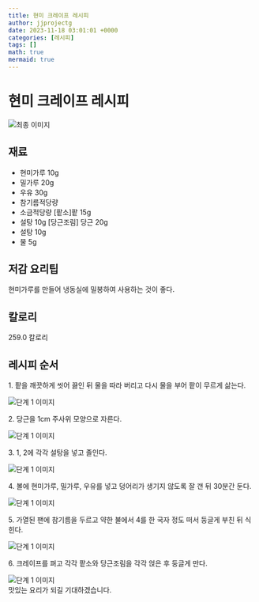 ```yaml
---
title: 현미 크레이프 레시피
author: jjprojectg
date: 2023-11-18 03:01:01 +0000
categories: [레시피]
tags: []
math: true
mermaid: true
---
```

<meta name="og:type" content="website"/>
<meta charset="UTF-8"/>
<div class="header">
  <h1>현미 크레이프 레시피</h1>
</div>

<div class="container my-4">
  <div class="row">
    <div class="col-12 col-md-6">
      <div class="recipe-image">
        <img src="http://www.foodsafetykorea.go.kr/uploadimg/20141117/20141117053741_1416213461876.jpg" class="step-image" alt="최종 이미지"/>
      </div>
    </div>
    <div class="col-12 col-md-6">
      <div class="ingredients">
        <h2>재료</h2>
        <ul class="card">
          <li> 현미가루 10g </li>
          <li>  밀가루 20g </li>
          <li>  우유 30g </li>
          <li>  참기름적당량 </li>
          <li>  소금적당량 [팥소]팥 15g </li>
          <li>  설탕 10g [당근조림] 당근 20g </li>
          <li>  설탕 10g </li>
          <li>  물 5g </li>
</ul>
      </div>
    </div>
    <div class="col-12 col-md-6">
      <div class="ingredients">
        <h2>저감 요리팁</h2>
        <div class="card"> 
          <p>
            현미가루를 만들어 냉동실에 밀봉하여 사용하는 것이 좋다.
          </p>
        </div>
      </div>
      <div class="ingredients">
        <h2>칼로리</h2>
        <div class="card"> 
          <p>
            259.0 칼로리
          </p>
        </div>
      </div>
    </div>
  </div>

  <h2 class="my-4">레시피 순서</h2>
  <div class="card recipe-card">
    <div class="card-body recipe-step">
      <p class="card-text step-description">1. 팥을 깨끗하게 씻어 끓인 뒤 물을 따라 버리고 다시 물을 부어 팥이 무르게 삶는다.</p>
      <img src="http://www.foodsafetykorea.go.kr/uploadimg/cook/1005-1.jpg" alt="단계 1 이미지" class="step-image"/>
    </div>
  </div>
  <div class="card recipe-card">
    <div class="card-body recipe-step">
      <p class="card-text step-description">2. 당근을 1cm 주사위 모양으로 자른다.</p>
      <img src="http://www.foodsafetykorea.go.kr/uploadimg/cook/1005-2.jpg" alt="단계 1 이미지" class="step-image"/>
    </div>
  </div>
  <div class="card recipe-card">
    <div class="card-body recipe-step">
      <p class="card-text step-description">3. 1, 2에 각각 설탕을 넣고 졸인다.</p>
      <img src="http://www.foodsafetykorea.go.kr/uploadimg/cook/1005-3.jpg" alt="단계 1 이미지" class="step-image"/>
    </div>
  </div>
  <div class="card recipe-card">
    <div class="card-body recipe-step">
      <p class="card-text step-description">4. 볼에 현미가루, 밀가루, 우유를 넣고 덩어리가 생기지 않도록 잘 갠 뒤 30분간 둔다.</p>
      <img src="http://www.foodsafetykorea.go.kr/uploadimg/cook/1005-4.jpg" alt="단계 1 이미지" class="step-image"/>
    </div>
  </div>
  <div class="card recipe-card">
    <div class="card-body recipe-step">
      <p class="card-text step-description">5. 가열된 팬에 참기름을 두르고 약한 불에서 4를 한 국자 정도 떠서 둥글게 부친 뒤 식힌다.</p>
      <img src="http://www.foodsafetykorea.go.kr/uploadimg/cook/1005-5.jpg" alt="단계 1 이미지" class="step-image"/>
    </div>
  </div>
  <div class="card recipe-card">
    <div class="card-body recipe-step">
      <p class="card-text step-description">6. 크레이프를 펴고 각각 팥소와 당근조림을 각각 얹은 후 둥글게 만다.</p>
      <img src="http://www.foodsafetykorea.go.kr/uploadimg/cook/1005-6.jpg" alt="단계 1 이미지" class="step-image"/>
    </div>
  </div>

</div>
맛있는 요리가 되길 기대하겠습니다.

